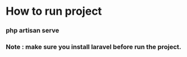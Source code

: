 
<p align="center">
<h1>How to run project</h1>
<h3 color="blue"> php artisan serve </h3>
<h3>Note : make sure you install laravel before run the project.</h3>
</p>

